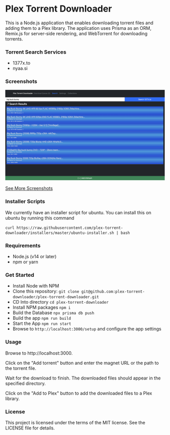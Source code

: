 # Plex Torrent Downloader

This is a Node.js application that enables downloading torrent files and adding them to a Plex library. 
The application uses Prisma as an ORM, Remix.js for server-side rendering, and WebTorrent for downloading torrents.

### Torrent Search Services
 - 1377x.to
 - nyaa.si

### Screenshots
[![Search Results](https://raw.githubusercontent.com/plex-torrent-downloader/plex-torrent-downloader/master/screenshots/search_results.png)](https://raw.githubusercontent.com/plex-torrent-downloader/plex-torrent-downloader/master/screenshots/search_results.png)

[See More Screenshots](https://github.com/plex-torrent-downloader/plex-torrent-downloader/blob/master/screenshots.md)

### Installer Scripts

We currently have an installer script for ubuntu. You can install this on ubuntu by running this command

```
curl https://raw.githubusercontent.com/plex-torrent-downloader/installers/master/ubuntu-installer.sh | bash
```

### Requirements
 - Node.js (v14 or later)
 - npm or yarn

### Get Started 
- Install Node with NPM
- Clone this repository: `git clone git@github.com:plex-torrent-downloader/plex-torrent-downloader.git`
- CD Into directory `cd plex-torrent-downloader`
- Install NPM packages `npm i`
- Build the Database `npx prisma db push`
- Build the app `npm run build`
- Start the App `npm run start`
- Browse to `http://localhost:3000/setup` and configure the app settings

### Usage
Browse to http://localhost:3000.

Click on the "Add torrent" button and enter the magnet URL or the path to the torrent file.

Wait for the download to finish. The downloaded files should appear in the specified directory.

Click on the "Add to Plex" button to add the downloaded files to a Plex library.

### License
This project is licensed under the terms of the MIT license. See the LICENSE file for details.
